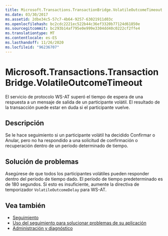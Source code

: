 ```yaml
---
title: Microsoft.Transactions.TransactionBridge.VolatileOutcomeTimeout
ms.date: 03/30/2017
ms.assetid: 2dbe34c5-57c7-4b64-9257-63021911d03c
ms.openlocfilehash: bc2cdc2221ec522b44c36ef3320b77124d61850e
ms.sourcegitcommit: bc293b14af795e0e999e3304dd40c0222cf2ffe4
ms.translationtype: MT
ms.contentlocale: es-ES
ms.lasthandoff: 11/26/2020
ms.locfileid: "96236707"
---
```

# <a name="microsofttransactionstransactionbridgevolatileoutcometimeout"></a>Microsoft.Transactions.TransactionBridge.VolatileOutcomeTimeout

El servicio de protocolo WS-AT superó el tiempo de espera de una respuesta a un mensaje de salida de un participante volátil. El resultado de la transacción puede estar en duda si el participante vuelve.  
  
## <a name="description"></a>Descripción  

 Se le hace seguimiento si un participante volátil ha decidido Confirmar o Anular, pero no ha respondido a una solicitud de confirmación o recuperación dentro de un período determinado de tiempo.  
  
## <a name="troubleshooting"></a>Solución de problemas  

 Asegúrese de que todos los participantes volátiles pueden responder dentro del período de tiempo dado. El período de tiempo predeterminado es de 180 segundos.  Si esto es insuficiente, aumente la directiva de temporizador `VolatileOutcomeDelay` para WS-AT.  
  
## <a name="see-also"></a>Vea también

- [Seguimiento](index.md)
- [Uso del seguimiento para solucionar problemas de su aplicación](using-tracing-to-troubleshoot-your-application.md)
- [Administración y diagnóstico](../index.md)
